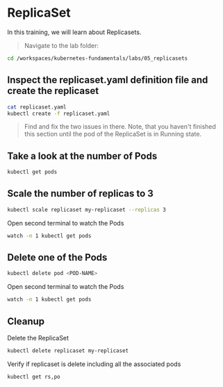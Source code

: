 # ReplicaSet

In this training, we will learn about Replicasets.

>Navigate to the lab folder:

```bash
cd /workspaces/kubernetes-fundamentals/labs/05_replicasets
```

## Inspect the replicaset.yaml definition file and create the replicaset

```bash
cat replicaset.yaml
kubectl create -f replicaset.yaml
```

>Find and fix the two issues in there. Note, that you haven't finished this section until the pod of the ReplicaSet is in Running state.

## Take a look at the number of Pods

```bash
kubectl get pods
```

## Scale the number of replicas to 3

```bash
kubectl scale replicaset my-replicaset --replicas 3
```

Open second terminal to watch the Pods

```bash
watch -n 1 kubectl get pods
```

## Delete one of the Pods

```bash
kubectl delete pod <POD-NAME>
```

Open second terminal to watch the Pods

```bash
watch -n 1 kubectl get pods
```

## Cleanup

Delete the ReplicaSet

```bash
kubectl delete replicaset my-replicaset
```

Verify if replicaset is delete including all the associated pods

```bash
kubectl get rs,po
```
